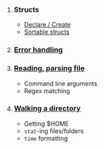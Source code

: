 1. ### Structs 
    - [Declare / Create](src/bin/struct_basic.rs)
    - [Sortable structs](src/bin/struct_sort.rs)

3. ### [Error handling](/src/bin/errorhandle.rs)

4. ### [Reading, parsing file](src/bin/csvparse.rs)

    - Command line arguments
    - Regex matching
    
5. ### [Walking a directory](src/bin/oswalk.rs)

    - Getting $HOME
    - `stat`-ing files/folders
    - `time` formatting